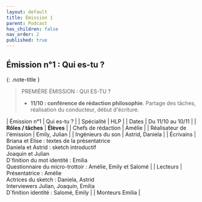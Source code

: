 ```yaml
---
layout: default
title: Émission 1
parent: Podcast
has_children: false
nav_order: 2
published: true
---
```

## Émission n°1 : Qui es-tu ?

{: .note-title }
> PREMIÈRE ÉMISSION : QUI ES-TU ? 
>
> - **11/10 : conférence de rédaction philosophie**. Partage des tâches, réalisation du conducteur, début d'écriture.

| Émission n°1 | Qui es-tu ? |
| Spécialité | HLP |
| Dates | Du 11/10 au 10/11 |
| **Rôles / tâches** | **Élèves** |
| Chefs de rédaction | Amélie |
| Réalisateur de l'émission | Emily, Julian |
| Ingénieurs du son | Astrid, Daniela |
| Écrivains | Briana et Elise : textes de la présentatrice <br> Daniela et Astrid : sketch introductif <br> Joaquin et Julian <br> D´finition du mot identité : Emilia <br> Questionnaire du micro-trottoir : Amélie, Emily et Salomé |
| Lecteurs | Présentatrice : Amélie <br> Actrices du sketch : Daniela, Astrid <br> Interviewers Julian, Joaquin, Emilia <br> D´finition identité : Salomé, Emily |
| Monteurs Emilia |




